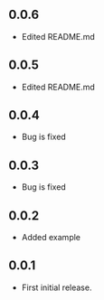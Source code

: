 ## 0.0.6

* Edited README.md
## 0.0.5

* Edited README.md
## 0.0.4

* Bug is fixed 
## 0.0.3

* Bug is fixed 
## 0.0.2

* Added example 

## 0.0.1

* First initial release.
